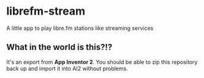 # librefm-stream
A little app to play libre.fm stations like streaming services


## What in the world is this?!?
It's an export from **App Inventor 2**. You should be able to zip this repository back up and import it into AI2 without problems.

